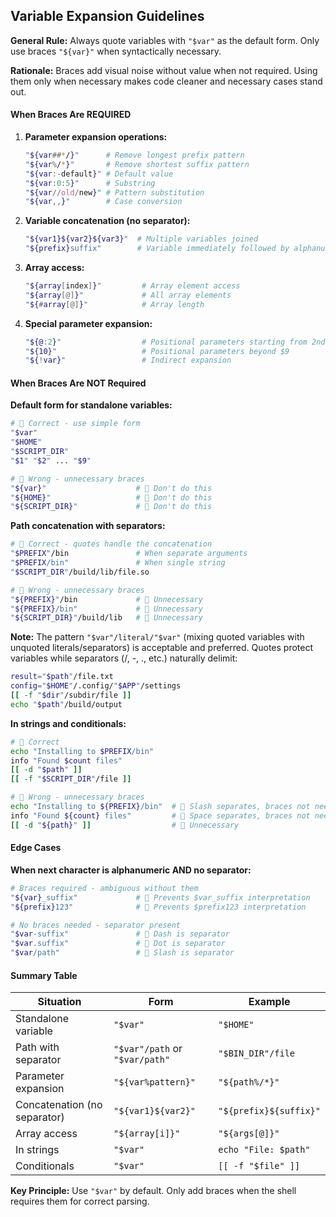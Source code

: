 ## Variable Expansion Guidelines

**General Rule:** Always quote variables with `"$var"` as the default form. Only use braces `"${var}"` when syntactically necessary.

**Rationale:** Braces add visual noise without value when not required. Using them only when necessary makes code cleaner and necessary cases stand out.

#### When Braces Are REQUIRED

1. **Parameter expansion operations:**
   ```bash
   "${var##*/}"      # Remove longest prefix pattern
   "${var%/*}"       # Remove shortest suffix pattern
   "${var:-default}" # Default value
   "${var:0:5}"      # Substring
   "${var//old/new}" # Pattern substitution
   "${var,,}"        # Case conversion
   ```

2. **Variable concatenation (no separator):**
   ```bash
   "${var1}${var2}${var3}"  # Multiple variables joined
   "${prefix}suffix"        # Variable immediately followed by alphanumeric
   ```

3. **Array access:**
   ```bash
   "${array[index]}"         # Array element access
   "${array[@]}"             # All array elements
   "${#array[@]}"            # Array length
   ```

4. **Special parameter expansion:**
   ```bash
   "${@:2}"                  # Positional parameters starting from 2nd
   "${10}"                   # Positional parameters beyond $9
   "${!var}"                 # Indirect expansion
   ```

#### When Braces Are NOT Required

**Default form for standalone variables:**
```bash
#  Correct - use simple form
"$var"
"$HOME"
"$SCRIPT_DIR"
"$1" "$2" ... "$9"

#  Wrong - unnecessary braces
"${var}"                    #  Don't do this
"${HOME}"                   #  Don't do this
"${SCRIPT_DIR}"             #  Don't do this
```

**Path concatenation with separators:**
```bash
#  Correct - quotes handle the concatenation
"$PREFIX"/bin               # When separate arguments
"$PREFIX/bin"               # When single string
"$SCRIPT_DIR"/build/lib/file.so

#  Wrong - unnecessary braces
"${PREFIX}"/bin             #  Unnecessary
"${PREFIX}/bin"             #  Unnecessary
"${SCRIPT_DIR}"/build/lib   #  Unnecessary
```

**Note:** The pattern `"$var"/literal/"$var"` (mixing quoted variables with unquoted literals/separators) is acceptable and preferred. Quotes protect variables while separators (/, -, ., etc.) naturally delimit:

```bash
result="$path"/file.txt
config="$HOME"/.config/"$APP"/settings
[[ -f "$dir"/subdir/file ]]
echo "$path"/build/output
```

**In strings and conditionals:**
```bash
#  Correct
echo "Installing to $PREFIX/bin"
info "Found $count files"
[[ -d "$path" ]]
[[ -f "$SCRIPT_DIR"/file ]]

#  Wrong - unnecessary braces
echo "Installing to ${PREFIX}/bin"  #  Slash separates, braces not needed
info "Found ${count} files"         #  Space separates, braces not needed
[[ -d "${path}" ]]                  #  Unnecessary
```

#### Edge Cases

**When next character is alphanumeric AND no separator:**
```bash
# Braces required - ambiguous without them
"${var}_suffix"             #  Prevents $var_suffix interpretation
"${prefix}123"              #  Prevents $prefix123 interpretation

# No braces needed - separator present
"$var-suffix"               #  Dash is separator
"$var.suffix"               #  Dot is separator
"$var/path"                 #  Slash is separator
```

#### Summary Table

| Situation | Form | Example |
|-----------|------|---------|
| Standalone variable | `"$var"` | `"$HOME"` |
| Path with separator | `"$var"/path` or `"$var/path"` | `"$BIN_DIR"/file` |
| Parameter expansion | `"${var%pattern}"` | `"${path%/*}"` |
| Concatenation (no separator) | `"${var1}${var2}"` | `"${prefix}${suffix}"` |
| Array access | `"${array[i]}"` | `"${args[@]}"` |
| In strings | `"$var"` | `echo "File: $path"` |
| Conditionals | `"$var"` | `[[ -f "$file" ]]` |

**Key Principle:** Use `"$var"` by default. Only add braces when the shell requires them for correct parsing.
